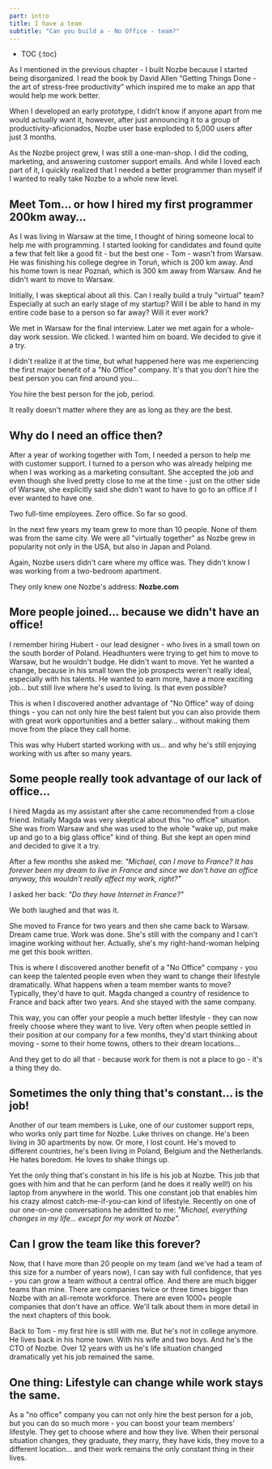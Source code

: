 ```yaml
---
part: intro
title: I have a team
subtitle: "Can you build a - No Office - team?"
---
```


* TOC
{:toc}

As I mentioned in the previous chapter - I built Nozbe because I started being disorganized. I read the book by David Allen “Getting Things Done - the art of stress-free productivity” which inspired me to make an app that would help me work better.

When I developed an early prototype, I didn’t know if anyone apart from me would actually want it, however, after just announcing it to a group of productivity-aficionados, Nozbe user base exploded to 5,000 users after just 3 months.

As the Nozbe project grew, I was still a one-man-shop. I did the coding, marketing, and answering customer support emails. And while I loved each part of it, I quickly realized that I needed a better programmer than myself if I wanted to really take Nozbe to a whole new level.

## Meet Tom… or how I hired my first programmer 200km away…

As I was living in Warsaw at the time, I thought of hiring someone local to help me with programming. I started looking for candidates and found quite a few that felt like a good fit - but the best one - Tom - wasn't from Warsaw. He was finishing his college degree in Toruń, which is 200 km away. And his home town is near Poznań, which is 300 km away from Warsaw. And he didn't want to move to Warsaw.

Initially, I was skeptical about all this. Can I really build a truly "virtual" team? Especially at such an early stage of my startup? Will I be able to hand in my entire code base to a person so far away? Will it ever work?

We met in Warsaw for the final interview. Later we met again for a whole-day work session. We clicked. I wanted him on board. We decided to give it a try.

I didn't realize it at the time, but what happened here was me experiencing the first major benefit of a "No Office" company. It's that you don't hire the best person you can find around you…

You hire the best person for the job, period.

It really doesn't matter where they are as long as they are the best.

## Why do I need an office then?

After a year of working together with Tom, I needed a person to help me with customer support. I turned to a person who was already helping me when I was working as a marketing consultant. She accepted the job and even though she lived pretty close to me at the time - just on the other side of Warsaw, she explicitly said she didn't want to have to go to an office if I ever wanted to have one.

Two full-time employees. Zero office. So far so good.

In the next few years my team grew to more than 10 people. None of them was from the same city. We were all "virtually together" as Nozbe grew in popularity not only in the USA, but also in Japan and Poland.

Again, Nozbe users didn't care where my office was. They didn't know I was working from a two-bedroom apartment.

They only knew one Nozbe's address: **Nozbe.com**

## More people joined… because we didn't have an office!

I remember hiring Hubert - our lead designer - who lives in a small town on the south border of Poland. Headhunters were trying to get him to move to Warsaw, but he wouldn't budge. He didn't want to move. Yet he wanted a change, because in his small town the job prospects weren't really ideal, especially with his talents. He wanted to earn more, have a more exciting job… but still live where he's used to living. Is that even possible?

This is when I discovered another advantage of "No Office" way of doing things - you can not only hire the best talent but you can also provide them with great work opportunities and a better salary… without making them move from the place they call home.

This was why Hubert started working with us… and why he's still enjoying working with us after so many years.

## Some people really took advantage of our lack of office…

I hired Magda as my assistant after she came recommended from a close friend. Initially Magda was very skeptical about this "no office" situation. She was from Warsaw and she was used to the whole "wake up, put make up and go to a big glass office" kind of thing. But she kept an open mind and decided to give it a try.

After a few months she asked me: *"Michael, can I move to France? It has forever been my dream to live in France and since we don't have an office anyway, this wouldn't really affect my work, right?"*

I asked her back: *"Do they have Internet in France?"*

We both laughed and that was it.

She moved to France for two years and then she came back to Warsaw. Dream came true. Work was done. She's still with the company and I can't imagine working without her. Actually, she's my right-hand-woman helping me get this book written.

This is where I discovered another benefit of a "No Office" company - you can keep the talented people even when they want to change their lifestyle dramatically. What happens when a team member wants to move? Typically, they'd have to quit. Magda changed a country of residence to France and back after two years. And she stayed with the same company.

This way, you can offer your people a much better lifestyle - they can now freely choose where they want to live. Very often when people settled in their position at our company for a few months, they'd start thinking about moving - some to their home towns, others to their dream locations…

And they get to do all that - because work for them is not a place to go - it's a thing they do.

## Sometimes the only thing that's constant… is the job!

Another of our team members is Luke, one of our customer support reps, who works only part time for Nozbe. Luke thrives on change. He's been living in 30 apartments by now. Or more, I lost count. He's moved to different countries, he's been living in Poland, Belgium and the Netherlands. He hates boredom. He loves to shake things up.

Yet the only thing that's constant in his life is his job at Nozbe. This job that goes with him and that he can perform (and he does it really well!) on his laptop from anywhere in the world. This one constant job that enables him his crazy almost catch-me-if-you-can kind of lifestyle. Recently on one of our one-on-one conversations he admitted to me: *"Michael, everything changes in my life… except for my work at Nozbe".*

## Can I grow the team like this forever?

Now, that I have more than 20 people on my team (and we've had a team of this size for a number of years now), I can say with full confidence, that yes - you can grow a team without a central office. And there are much bigger teams than mine. There are companies twice or three times bigger than Nozbe with an all-remote workforce. There are even 1000+ people companies that don't have an office. We'll talk about them in more detail in the next chapters of this book.

Back to Tom - my first hire is still with me. But he's not in college anymore. He lives back in his home town. With his wife and two boys. And he's the CTO of Nozbe. Over 12 years with us he's life situation changed dramatically yet his job remained the same.

## One thing: Lifestyle can change while work stays the same.

As a "no office" company you can not only hire the best person for a job, but you can do so much more - you can boost your team members' lifestyle. They get to choose where and how they live. When their personal situation changes, they graduate, they marry, they have kids, they move to a different location… and their work remains the only constant thing in their lives.
